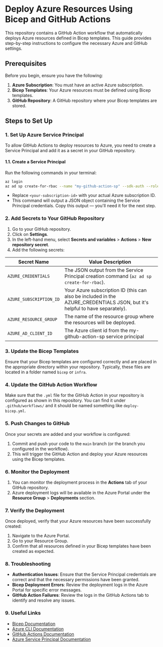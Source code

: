 # Deploy Azure Resources Using Bicep and GitHub Actions

This repository contains a GitHub Action workflow that automatically deploys Azure resources defined in Bicep templates. This guide provides step-by-step instructions to configure the necessary Azure and GitHub settings.

## Prerequisites

Before you begin, ensure you have the following:

1. **Azure Subscription**: You must have an active Azure subscription.
2. **Bicep Templates**: Your Azure resources must be defined using Bicep templates.
3. **GitHub Repository**: A GitHub repository where your Bicep templates are stored.

## Steps to Set Up

### 1. Set Up Azure Service Principal

To allow GitHub Actions to deploy resources to Azure, you need to create a Service Principal and add it as a secret in your GitHub repository.

#### **1.1. Create a Service Principal**

Run the following commands in your terminal:

```bash
az login
az ad sp create-for-rbac --name "my-github-action-sp" --sdk-auth --role contributor --scopes /subscriptions/<your-subscription-id>
```

- Replace `<your-subscription-id>` with your actual Azure subscription ID.
- This command will output a JSON object containing the Service Principal credentials. Copy this output — you'll need it for the next step.

### 2. Add Secrets to Your GitHub Repository

1. Go to your GitHub repository.
2. Click on **Settings**.
3. In the left-hand menu, select **Secrets and variables** > **Actions** > **New repository secret**.
4. Add the following secrets:

| Secret Name             | Value Description                                                                                                          |
|-------------------------|----------------------------------------------------------------------------------------------------------------------------|
| `AZURE_CREDENTIALS`      | The JSON output from the Service Principal creation command (`az ad sp create-for-rbac`).                                  |
| `AZURE_SUBSCRIPTION_ID`  | Your Azure subscription ID (this can also be included in the AZURE_CREDENTIALS JSON, but it's helpful to have separately). |
| `AZURE_RESOURCE_GROUP`   | The name of the resource group where the resources will be deployed.                                                       |
| `AZURE_AD_CLIENT_ID`               | The Azure client id from the my-github-action-sp service principal                                             |

### 3. Update the Bicep Templates

Ensure that your Bicep templates are configured correctly and are placed in the appropriate directory within your repository. Typically, these files are located in a folder named `bicep` or `infra`.

### 4. Update the GitHub Action Workflow

Make sure that the `.yml` file for the GitHub Action in your repository is configured as shown in this repository. You can find it under `.github/workflows/` and it should be named something like `deploy-bicep.yml`.

### 5. Push Changes to GitHub

Once your secrets are added and your workflow is configured:

1. Commit and push your code to the `main` branch (or the branch you configured in the workflow).
2. This will trigger the GitHub Action and deploy your Azure resources using the Bicep templates.

### 6. Monitor the Deployment

1. You can monitor the deployment process in the **Actions** tab of your GitHub repository.
2. Azure deployment logs will be available in the Azure Portal under the **Resource Group** > **Deployments** section.

### 7. Verify the Deployment

Once deployed, verify that your Azure resources have been successfully created:

1. Navigate to the Azure Portal.
2. Go to your Resource Group.
3. Confirm that all resources defined in your Bicep templates have been created as expected.

### 8. Troubleshooting

- **Authentication Issues**: Ensure that the Service Principal credentials are correct and that the necessary permissions have been granted.
- **Bicep Deployment Errors**: Review the deployment logs in the Azure Portal for specific error messages.
- **GitHub Action Failures**: Review the logs in the GitHub Actions tab to identify and resolve any issues.

### 9. Useful Links

- [Bicep Documentation](https://docs.microsoft.com/en-us/azure/azure-resource-manager/bicep/)
- [Azure CLI Documentation](https://docs.microsoft.com/en-us/cli/azure/)
- [GitHub Actions Documentation](https://docs.github.com/en/actions)
- [Azure Service Principal Documentation](https://docs.microsoft.com/en-us/azure/developer/github/connect-from-azure?tabs=azure-portal%2Cwindows)
